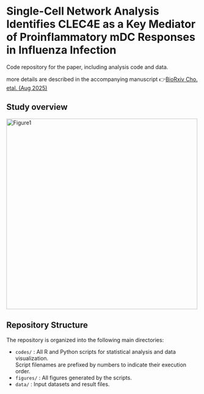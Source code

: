 # Single-Cell Network Analysis Identifies CLEC4E as a Key Mediator of Proinflammatory mDC Responses in Influenza Infection

Code repository for the paper, including analysis code and data. 

more details are described in the accompanying manuscript 👉[BioRxiv Cho. etal. (Aug 2025)](https://doi.org/10.1101/2025.08.21.671587)

## Study overview
<img width="500" alt="Figure1" src="https://github.com/user-attachments/assets/45f2cafd-3239-4498-a325-8f96e94c9119" />

## Repository Structure

The repository is organized into the following main directories:

- `codes/` : All R and Python scripts for statistical analysis and data visualization. <br/>
Script filenames are prefixed by numbers to indicate their execution order.
- `figures/` : All figures generated by the scripts.
- `data/` : Input datasets and result files.

